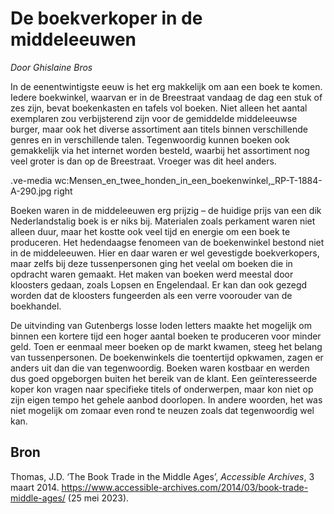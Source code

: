 # De boekverkoper in de middeleeuwen 
*Door Ghislaine Bros*

In de eenentwintigste eeuw is het erg makkelijk om aan een boek te komen. Iedere boekwinkel, waarvan er in de Breestraat vandaag de dag een stuk of zes zijn, bevat boekenkasten en tafels vol boeken. Niet alleen het aantal exemplaren zou verbijsterend zijn voor de gemiddelde middeleeuwse burger, maar ook het diverse assortiment aan titels binnen verschillende genres en in verschillende talen. Tegenwoordig kunnen boeken ook gemakkelijk via het internet worden besteld, waarbij het assortiment nog veel groter is dan op de Breestraat. Vroeger was dit heel anders.

.ve-media wc:Mensen_en_twee_honden_in_een_boekenwinkel,_RP-T-1884-A-290.jpg right

Boeken waren in de middeleeuwen erg prijzig – de huidige prijs van een dik Nederlandstalig boek is er niks bij. Materialen zoals perkament waren niet alleen duur, maar het kostte ook veel tijd en energie om een boek te produceren. Het hedendaagse fenomeen van de boekenwinkel bestond niet in de middeleeuwen. Hier en daar waren er wel gevestigde boekverkopers, maar zelfs bij deze tussenpersonen ging het veelal om boeken die in opdracht waren gemaakt. Het maken van boeken werd meestal door kloosters gedaan, zoals Lopsen en Engelendaal. Er kan dan ook gezegd worden dat de kloosters fungeerden als een verre voorouder van de boekhandel.

De uitvinding van Gutenbergs losse loden letters maakte het mogelijk om binnen een kortere tijd een hoger aantal boeken te produceren voor minder geld. Toen er eenmaal meer boeken op de markt kwamen, steeg het belang van tussenpersonen. De boekenwinkels die toentertijd opkwamen, zagen er anders uit dan die van tegenwoordig. Boeken waren kostbaar en werden dus goed opgeborgen buiten het bereik van de klant. Een geïnteresseerde koper kon vragen naar specifieke titels of onderwerpen, maar kon niet op zijn eigen tempo het gehele aanbod doorlopen. In andere woorden, het was niet mogelijk om zomaar even rond te neuzen zoals dat tegenwoordig wel kan.

## Bron

Thomas, J.D. ‘The Book Trade in the Middle Ages’, *Accessible Archives*, 3 maart 2014. 
<https://www.accessible-archives.com/2014/03/book-trade-middle-ages/> (25 mei 2023).

